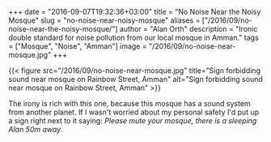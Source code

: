 +++
date = "2016-09-07T19:32:36+03:00"
title = "No Noise Near the Noisy Mosque"
slug = "no-noise-near-noisy-mosque"
aliases = ["/2016/09/no-noise-near-the-noisy-mosque/"]
author = "Alan Orth"
description = "Ironic double standard for noise pollution from our local mosque in Amman."
tags = ["Mosque", "Noise", "Amman"]
image = "/2016/09/no-noise-near-mosque.jpg"
+++

{{< figure src="/2016/09/no-noise-near-mosque.jpg" title="Sign forbidding sound near mosque on Rainbow Street, Amman" alt="Sign forbidding sound near mosque on Rainbow Street, Amman" >}}

The irony is rich with this one, because this mosque has a sound system from another planet. If I wasn't worried about my personal safety I'd put up a sign right next to it saying: _Please mute your mosque, there is a sleeping Alan 50m away_.

<!--more-->

